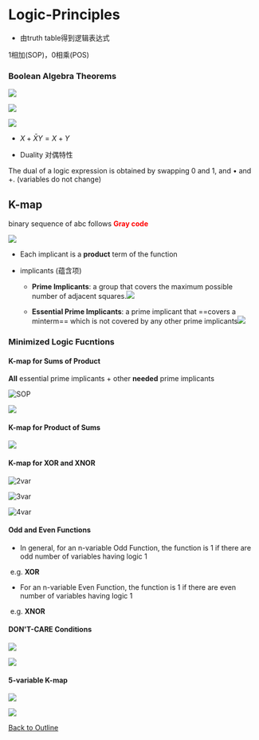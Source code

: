 # Logic-Principles

- 由truth table得到逻辑表达式

1相加(SOP)，0相乘(POS)

### Boolean Algebra Theorems

![](img/class3/boolean_theorems_1.png)

![](img/class3/boolean_theorems_2.png)

![](img/class3/boolean_theorems_3.png)



- $X + \bar{X} Y = X + Y$

- Duality 对偶特性

The dual of a logic expression is obtained by swapping 0 and 1, and • and +. (variables do not change)

## K-map

binary sequence of  abc follows <font color='red'>**Gray code**</font>

![](img/class3/kmap_rule.png)

- Each implicant is a **product** term of the function

- implicants (蕴含项)

  - **Prime Implicants**: a group that covers the maximum possible number of adjacent squares.![](img/class3/kmap_prime_implicant.png)

  - **Essential Prime Implicants**: a prime implicant that ==covers a minterm== which is not covered by any other prime implicants![](img/class3/kmap_essential_prime_implicant.png)

### Minimized Logic Fucntions

#### K-map for Sums of Product

**All** essential prime implicants + other **needed** prime implicants

![SOP](img/class3/kmap_SOP.png)

![](img/class3/kmap_4variables.png)



#### K-map for Product of Sums

![](img/class3/kmap_POS.png)

#### K-map for XOR and XNOR

![2var](img/class3/kmap_xor_xnor_2.png)

![3var](img/class3/kmap_xor_xnor_3.png)

![4var](img/class3/kmap_xor_xnor_4.png)



#### Odd and Even Functions

- In general, for an n-variable Odd Function, the function is 1 if there are odd number of variables having logic 1

​	e.g. **XOR**

- For an n-variable Even Function, the function is 1 if there are even number of variables having logic 1

​	e.g. **XNOR**

#### DON'T-CARE Conditions

![](img/class3/kmap_not_care.png)

![](img/class3/kmap_not_care_eg.png)

#### 5-variable K-map

![](img/class3/kmap_5variables_1.png)

![](img/class3/kmap_5variables_2.png)

[Back to Outline](outline.md)



 
